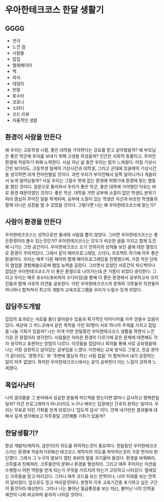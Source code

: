 # 우아한테크코스 한달 생활기

## GGGG

- 연극
- 느낀 점
- 사람들
- 밥집 
- 엘레베이터
- 맥
- 회식
- 데일리
- 반말
- 포수타
- 코로나
- 스터디
- 코드 리뷰
- 자율적인 생활

## 환경이 사람을 만든다

왜 우리는 고등학생 시절, 좋은 대학을 가야한다는 강요를 받고 살아왔을까? 
왜 부모님은 좋은 학군에 우리를 보내기 위해 고생을 하셨을까?
인간은 사회적 동물이고, 주어진 환경에 적응하기 위해 노력한다.
사실 지난 삶 동안 우리는 많이 느껴왔다. 아침 기상시간만 보더라도, 고등학생 일때의 기상시간과
대학생, 그리고 군대에 있을때의 기상시간을 생각하면 대개 천차만별일 것이다.
과연 우리가 부지런해서 일찍 일어나거나 게을러서 늦게 일어났을까?
사실 우리는 그럴수 밖에 없는 환경에 처했기에 환경에 맞는 행동을 했던 것이다.
질문으로 돌아와서 우리가 좋은 학군, 좋은 대학에 가야했던 이유는 바로 환경 때문이였던 것이다.
좋은 학군, 대학을 가면 공부에 소질이 없던 학생도 분위기 따라 열심히 주어진 일을 하게되며,
공부에 소질이 있는 학생은 자신과 비슷한 학생들과 함께 더나은 성장을 할 수 있었을 것이다.
그렇다면 나는 왜 우아한테크코스에 왔는가? 

## 사람이 환경을 만든다

우아한테크코스는 성적으로만 줄세워 사람을 뽑지 않았다. 
그러면 우아한테크코스는 좋은환경이라 볼수 있는것인가?
우아한테크코스는 모두가 비슷한 꿈을 가지고 함께 도전해 나가는 그런 공간이다.
우아한테크코스 오기 전까지의 성적들 보단 꿈에 대한 열정으로 환경이 꾸려져있다.
그래서 같이 페어프로그래밍, 스터디, 프로젝트 하기에 아주 좋은 환경이다.
우리는 매주 다른 페어와 함께 페어프로그래밍을 진행했으며, 
가장 작은 단위의 협업을 경험해봄으로써 협업 능력을 길렀다.
그러면서 있었던 서로간의 피드백이나 잡담은 우아한테크코스가 더 좋은 환경으로 나아가는데 큰 거름이 되었다 생각한다.
그리고 우리는 매주 포수타(포비와의 수다타임)을 통해 더 좋은 환경에서 공부하고자 
코치진들과 함께 서로의 의견을 공유한다.
이런 우아한테크코스의 문화와 크루들의 의견들이 하나하나 합쳐져서 최고의 개발자 교육프로그램을 우리가 누릴수 있게 되었다.

## 잡담주도개발

잡담의 효과로는 서로를 좀더 알아갈수 있음과 획기적인 아이디어를 자주 얻을수 있음이 있다.
세상에 그 어느곳에서 같은 목적을 가진 50명이 서로 하나의 주제를 가지고 잡담을 나눌 기회가 있을까?
나는 이게 이번 한달동안 우아한테크코스 생활을 하면서 느낀 가장 큰 장점이라 생각한다.
사람들은 자라온 환경이 다르기에 같은 문제에 대면해도 각자 생각하고 표현하는 방법이 다르다.
이것들을 잡담이나 회의를 통해 서로 공유했을때 나는 가장 성장하고 살아있는 공부임을 느꼈다.
이전에는 교육 방식도 그렇고, 전공 분야가 같더라도 '경쟁구도' 와 '주변에 열심히 하는 사람 없음' 이 합쳐져서
내가 성장하는 일이 자주 없었다. 하지만 우아한테크코스에서는 같이 공부한다 라는 느낌이 강하게 느껴졌다.

## 폭업사냥터

나의 결과물을 그 분야에서 성공한 분들께 피드백을 받는다면 얼마나 감사하고 행복한일 일까?
이건 프로그래머가 아니더라도 누구나 배우는 입장에선 간곡히 원하는 일이다.
우리는 무료로 이런 기회를 얻게 되었으니 '압도적 감사' 이다. 
언제 내가만든 결과물에 대해서 깊게 생각해보고 하루종일 고민해볼 기회가 있을까?


## 한달생활기?

항상 개발자(제작자, 글쓴이)의 의도를 파악하는것이 중요하다.
한달동안 우아한테크코스라는 환경에 적응하기위해선 테크코스 제작자의 의도를 파악하는것이 가장 먼저라 판단했다.
그래서 그 누구의 말보다 캡틴 포비의 말을 귀기울어 들었다.
환경을 바꿔봐라, 크루들과 친해져라, 크루들만의 문화나 환경을 형성하라.
그리고 매주 주어지는 미션을 수행할시 어떤 역량을 얻게 되는가 무엇을 가르치려 하는가 고민하고 나아갔다.
옆에있는 크루들을 믿고 따라갔다. 그러니 매주 코드를 보는 안목이나, 나의 미래를 보는 안목이 달라졌다.
앞으로도 믿고 따라갈것이다. 분명히 이후 교육기간중 포기하고 싶은 구간이 올것이라 예상한다.
그러나 나는 불어난 월급통장을 보는 대신, 불어난 나의 안목을 예전의 나와 비교하며 끝까지 나아갈 것이다.